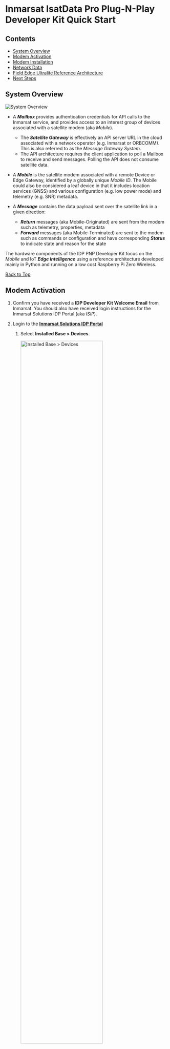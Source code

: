 # Inmarsat IsatData Pro Plug-N-Play Developer Kit Quick Start

## Contents

* [System Overview](#System-Overview)
* [Modem Activation](#Modem-Activation)
* [Modem Installation](#Modem-Installation)
* [Network Data](#Network-Data)
* [Field Edge Ultralite Reference Architecture](#Field-Edge-Ultralite-Reference-Architecture)
* [Next Steps](#Next-Steps)

## System Overview

![System Overview](media/idp-architecture.png)

* A ***Mailbox*** provides authentication credentials for API calls to the 
Inmarsat service, and provides access to an interest group of devices associated 
with a satellite modem (aka *Mobile*).
    * The ***Satellite Gateway*** is effectively an API server URL in the cloud 
    associated with a network operator (e.g. Inmarsat or ORBCOMM). This is also
    referred to as the *Message Gateway System*.
    * The API architecture requires the client application to poll a Mailbox to
    receive and send messages.  Polling the API does not consume satellite data.

* A ***Mobile*** is the satellite modem associated with a remote Device or Edge 
Gateway, identified by a globally unique *Mobile ID*.  The Mobile could also be 
considered a leaf device in that it includes location services (GNSS) and 
various configuration (e.g. low power mode) and telemetry (e.g. SNR) metadata.

* A ***Message*** contains the data payload sent over the satellite link in a 
given direction:
  * ***Return*** messages (aka Mobile-Originated) are sent from the modem 
  such as telemetry, properties, metadata
  * ***Forward*** messages (aka Mobile-Terminated) are sent to the modem such 
  as commands or configuration and have corresponding ***Status*** to indicate 
  state and reason for the state

The hardware components of the IDP PNP Developer Kit focus on the *Mobile* and
IoT ***Edge Intelligence*** using a reference architecture developed mainly in
Python and running on a low cost Raspberry Pi Zero Wireless.

[Back to Top](#Contents)

## Modem Activation

1. Confirm you have received a **IDP Developer Kit Welcome Email** from
Inmarsat.  You should also have received login instructions for the Inmarsat
Solutions IDP Portal (aka *ISIP*).

2. Login to the [**Inmarsat Solutions IDP Portal**](https://isipinmarsat.satcomhost.com/)

    1. Select **Installed Base > Devices**.
        
        <img alt="Installed Base > Devices" src="media/isip-installed-base.png" width="75%" height="auto">

    2. Click the **Mobile ID** of your ST2100 modem under the **ICCID** column,
    which should be the same as the unique **S/N** identifier on the side of 
    your modem in the format *nnnnnnnnSKYcccc*:

        <img alt="Unique Modem Identifier" src="media/st2100-label.png" width="50%" height="auto">

    3. Scroll to the bottom of the *Card/Terminal Details* page and click
    **Activate**.

    4. Complete the form and click **Activate** at the bottom.

        <img alt="Activation Form" src="media/isip-activate-1.png" width="75%" height="auto">

        <img alt="Activation Form 2" src="media/isip-activate-2.png" width="75%" height="auto">

    5. You should receive an email confirmation when the activation has
    completed, within a few minutes.

        ![Activation Confirmation Email](media/activation-conf.png)

[Back to Top](#Contents)

## Modem Installation

3. Place the **ST2100** modem in a location with a clear view of the sky
in the diretion of the Equator (e.g. south-facing in the northern hemisphere).
You may use the magnet kit provided in the kit to attach it to a vehicle:

    ![ST2100 vehicle installation](media/vehicle-install.png)

    >Note: If using for an extended period outdoors and/or to protect against
    the metal connector damaging vehicle paint, it is recommended to wrap
    the metal connection point in waterproof tape.

4. Connect the **ST2100** to the **Field Edge Ultralite** device directly or
using the extension cables provided.

    ![ST2100 connected to Field Edge Ultralite](media/connection-1.png)

5. Connect the **developer breakout cable** to the **Edge Ultralite** device.

    ![Field Edge Ultralite connected to developer and power cable](media/connection-2.png)

6. Connect the **developer breakout cable** to a power source using either
the DC automotive or AC/DC adapter cable provided.

    ![Breakout cable](media/breakout-cable.png)

7. Using your preferred tablet/smartphone/PC, find and connect to the WiFi
network `isat-feu-device`.  An example using an iOS device is shown below:

    >NOTE: You can use the QR code on the device to automatically connect.

    <img alt="iOS attach to device WiFi" src="media/iphone-ap-connect.png" width="50%" height="auto">

8. Open a browser and navigate to `http://isatiot:5000`.  It should appear
similar to the following iOS/Safari example:

    >NOTE: If the `isatiot` hostname does not resolve,
    try `http://192.168.27.1:5000`

    <img alt="iOS Safari FEU Home page" src="media/gui-main.png" width="50%" height="auto">

9. Click **IDP** to navigate to the IDP tab.  Confirm you have a connection to
the ST2100 modem.  It should appear similar to the following iOS/Safari example:

    <img alt="[iOS Safari IDP page]" src="media/gui-idp-1.png" width="50%" height="auto">

[Back to Top](#Contents)

## Network Data

10. Using the **Inmarsat Solutions IDP Portal** select
**IDP Management > Terminals** then click your Mobile ID from the list.

11. You should see a list of **Return Messages** (aka *Mobile-Originated*) that
includes a **modemRegistration** and a location report.

    ![Network Data](media/network-data.png)

[Back to Top](#Contents)

## Field Edge Ultralite Reference Architecture

![FEU Architecture](media/idpdevkit-arch.png)

[Back to Top](#Contents)

## Next Steps

>NOTE: You can connect the edge device to the Internet on a local WiFi
connection by navigating to the `WiFi` tab on the web GUI and entering your
SSID and PSK.

Ensure you have access to the following documentation:

* **ST2100 Product Documentation** from the [Inmarsat Sharefile](https://inmarsat.sharefile.com/home/shared)

    * ***IsatData Pro Developer Kit > Modem > Documentation > ST2100***

* [**IDP Messaging API**](https://developer.inmarsat.com/technology/idp/idp-messaging-api/idp-messaging-api/)
on the Inmarsat Developer Portal

Inmarsat also provides the following open source reference material:

* [**idpmodem**](https://github.com/inmarsat/idpmodem)
Python 3.x package on PyPI and GitHub interfacing the modem using AT commands.

* [**isatdatapro-api**](https://www.npmjs.com/package/isatdatapro-api)
Node.js package on NPM interfacing a web client to the network API.

* [**FieldEdge Ultralite IDP Project**](https://github.com/inmarsat-enterprise/feu-idp)
on GitHub

* [**Azure IoT Satellite Messaging Reference Architecture**](https://github.com/inmarsat/azure-isatdatapro)
on GitHub

[Back to Top](#Contents)